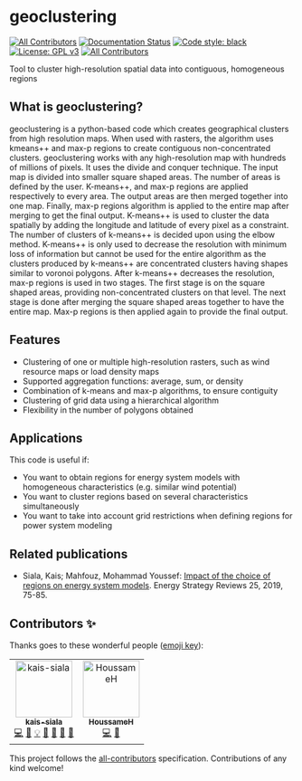 # geoclustering
[![All Contributors](https://img.shields.io/badge/all_contributors-2-orange.svg?style=flat-square)](#contributors)
[![Documentation Status](https://readthedocs.org/projects/geoclustering/badge/?version=latest)](http://geoclustering.readthedocs.io/en/latest/?badge=latest)
[![Code style: black](https://img.shields.io/badge/code%20style-black-000000.svg)](https://github.com/psf/black)
[![License: GPL v3](https://img.shields.io/badge/License-GPLv3-blue.svg)](https://www.gnu.org/licenses/gpl-3.0)
[![All Contributors](https://img.shields.io/badge/all_contributors-2-orange.svg?style=flat-square)](#contributors)

Tool to cluster high-resolution spatial data into contiguous, homogeneous regions

## What is geoclustering?
geoclustering is a python-based code which creates geographical clusters from high resolution maps. When used with rasters, the algorithm uses kmeans++ and max-p regions to create contiguous non-concentrated clusters. geoclustering works with any high-resolution map with hundreds of millions of pixels.
It uses the divide and conquer technique. The input map is divided into smaller square shaped areas. The number of areas is defined by the user. K-means++, and max-p regions are applied respectively to every area. The output areas are then merged together into one map. Finally, max-p regions algorithm is applied to the entire map after merging to get the final output.
K-means++ is used to cluster the data spatially by adding the longitude and latitude of every pixel as a constraint. The number of clusters of k-means++ is decided upon using the elbow method. K-means++ is only used to decrease the resolution with minimum loss of information but cannot be used for the entire algorithm as the clusters produced by k-means++ are concentrated clusters having shapes similar to voronoi polygons.
After k-means++ decreases the resolution, max-p regions is used in two stages. The first stage is on the square shaped areas, providing non-concentrated clusters on that level. The next stage is done after merging the square shaped areas together to have the entire map. Max-p regions is then applied again to provide the final output.

## Features
* Clustering of one or multiple high-resolution rasters, such as wind resource maps or load density maps
* Supported aggregation functions: average, sum, or density
* Combination of k-means and max-p algorithms, to ensure contiguity
* Clustering of grid data using a hierarchical algorithm
* Flexibility in the number of polygons obtained

## Applications
This code is useful if:

* You want to obtain regions for energy system models with homogeneous characteristics (e.g. similar wind potential)
* You want to cluster regions based on several characteristics simultaneously
* You want to take into account grid restrictions when defining regions for power system modeling

## Related publications

* Siala, Kais; Mahfouz, Mohammad Youssef: [Impact of the choice of regions on energy system models](https://doi.org/10.1016/j.esr.2019.100362). Energy Strategy Reviews 25, 2019, 75-85.

## Contributors ✨

Thanks goes to these wonderful people ([emoji key](https://allcontributors.org/docs/en/emoji-key)):

<!-- ALL-CONTRIBUTORS-LIST:START - Do not remove or modify this section -->
<!-- prettier-ignore -->
<table>
  <tr>
    <td align="center"><a href="https://github.com/kais-siala"><img src="https://avatars2.githubusercontent.com/u/21306297?v=4" width="100px;" alt="kais-siala"/><br /><sub><b>kais-siala</b></sub></a><br /><a href="https://github.com/tum-ens/geoclustering/commits?author=kais-siala" title="Code">💻</a> <a href="https://github.com/tum-ens/geoclustering/commits?author=kais-siala" title="Documentation">📖</a> <a href="#example-kais-siala" title="Examples">💡</a> <a href="#ideas-kais-siala" title="Ideas, Planning, & Feedback">🤔</a> <a href="#maintenance-kais-siala" title="Maintenance">🚧</a> <a href="#review-kais-siala" title="Reviewed Pull Requests">👀</a> <a href="#talk-kais-siala" title="Talks">📢</a></td>
    <td align="center"><a href="https://github.com/HoussameH"><img src="https://avatars2.githubusercontent.com/u/48953960?v=4" width="100px;" alt="HoussameH"/><br /><sub><b>HoussameH</b></sub></a><br /><a href="https://github.com/tum-ens/geoclustering/commits?author=HoussameH" title="Code">💻</a> <a href="https://github.com/tum-ens/geoclustering/commits?author=HoussameH" title="Documentation">📖</a></td>
  </tr>
</table>

<!-- ALL-CONTRIBUTORS-LIST:END -->

This project follows the [all-contributors](https://github.com/all-contributors/all-contributors) specification. Contributions of any kind welcome!